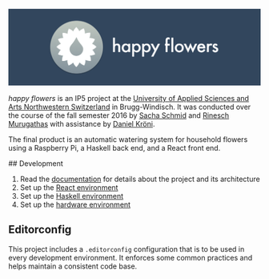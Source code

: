 ![happy flowers logo](intro.png)

*happy flowers* is an IP5 project at the [University of Applied Sciences and Arts Northwestern Switzerland](http://www.fhnw.ch/homepage) in Brugg-Windisch. It was conducted over the course of the fall semester 2016 by [Sacha Schmid](https://github.com/RadLikeWhoa/) and [Rinesch Murugathas](https://github.com/Rinesch) with assistance by [Daniel Kröni](https://github.com/danielkroeni).

The final product is an automatic watering system for household flowers using a Raspberry Pi, a Haskell back end, and a React front end.

## Development

1. Read the [documentation](docs/) for details about the project and its architecture
2. Set up the [React environment](dashboard/)
3. Set up the [Haskell environment](backend/)
4. Set up the [hardware environment](hardware/)

## Editorconfig

This project includes a `.editorconfig` configuration that is to be used in every development environment. It enforces some common practices and helps maintain a consistent code base.
